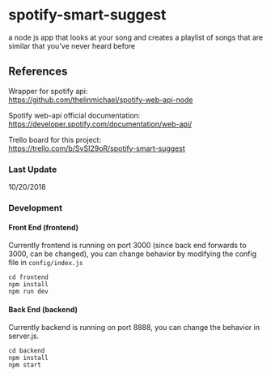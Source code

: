 # spotify-smart-suggest
a node js app that looks at your song and creates a playlist of songs that are similar that you've never heard before

## References
Wrapper for spotify api:  
https://github.com/thelinmichael/spotify-web-api-node  

Spotify web-api official documentation:  
https://developer.spotify.com/documentation/web-api/  

Trello board for this project:  
https://trello.com/b/SvSI29oR/spotify-smart-suggest  

### Last Update
10/20/2018

### Development
#### Front End (frontend)
Currently frontend is running on port 3000 (since back end forwards to 3000, can be changed), you can change behavior by modifying the config file in `config/index.js`
```
cd frontend
npm install
npm run dev
```

#### Back End (backend)
Currently backend is running on port 8888, you can change the behavior in server.js.
```
cd backend
npm install
npm start
```

